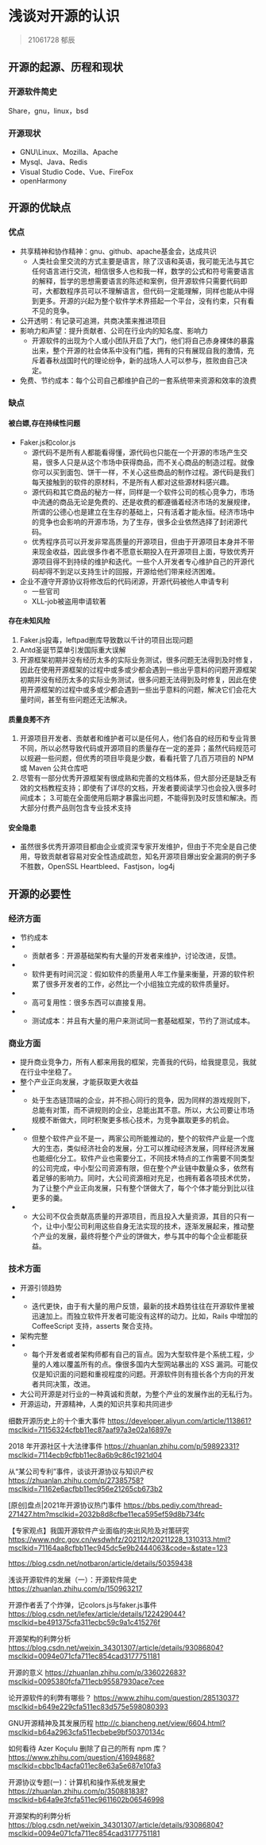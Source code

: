 # 浅谈对开源的认识
> 21061728 郁辰

## 开源的起源、历程和现状
### 开源软件简史
Share，gnu，linux，bsd
### 开源现状
- GNU\Linux、Mozilla、Apache
- Mysql、Java、Redis
- Visual Studio Code、Vue、FireFox
- openHarmony
## 开源的优缺点
### 优点
- 共享精神和协作精神：gnu、github、apache基金会，达成共识
  - 人类社会里交流的方式主要是语言，除了汉语和英语，我可能无法与其它任何语言进行交流，相信很多人也和我一样，数学的公式和符号需要语言的解释，哲学的思想需要语言的陈述和案例，但开源软件只需要代码即可，大都数程序员可以不理解语言，但代码一定能理解，同样也能从中得到更多。开源的兴起为整个软件学术界搭起一个平台，没有约束，只有看不见的竞争。
- 公开透明：有记录可追溯，共商决策来推进项目
- 影响力和声望：提升贡献者、公司在行业内的知名度、影响力
  - 开源软件的出现为个人或小团队开启了大门，他们将自己赤身裸体的暴露出来，整个开源的社会体系中没有门槛，拥有的只有展现自我的激情，充斥着春秋战国时代的理论纷争，新的战场人人可以参与，胜败由自己决定。
- 免费、节约成本：每个公司自己都维护自己的一套系统带来资源和效率的浪费

### 缺点
#### 被白嫖,存在持续性问题
- Faker.js和color.js
  - 源代码不是所有人都能看得懂，源代码也只能在一个开源的市场产生交易，很多人只是从这个市场中获得商品，而不关心商品的制造过程。就像你可以买到面包、饼干一样，不关心这些商品的制作过程。源代码是我们每天接触到的软件的原材料，不是所有人都对这些源材料感兴趣。
  - 源代码和其它商品的秘方一样，同样是一个软件公司的核心竞争力，市场中流通的商品无论是免费的、还是收费的都遵循着经济市场的发展规律，所谓的公德心也是建立在生存的基础上，只有活着才能永恒。经济市场中的竞争也会影响的开源市场，为了生存，很多企业依然选择了封闭源代码。
  - 优秀程序员可以开发非常高质量的开源项目，但由于开源项目本身并不带来现金收益，因此很多作者不愿意长期投入在开源项目上面，导致优秀开源项目得不到持续的维护和迭代。一些个人开发者专心维护自己的开源代码却得不到足以支持生计的回报，开源给他们带来经济困难。
- 企业不遵守开源协议将修改后的代码闭源，开源代码被他人申请专利
  - 一些官司
  - XLL-job被盗用申请软著
#### 存在未知风险
1. Faker.js投毒，leftpad删库导致数以千计的项目出现问题
2. Antd圣诞节菜单引发国际重大误解
3. 开源框架初期并没有经历太多的实际业务测试，很多问题无法得到及时修复，因此在使用开源框架的过程中或多或少都会遇到一些出乎意料的问题开源框架初期并没有经历太多的实际业务测试，很多问题无法得到及时修复，因此在使用开源框架的过程中或多或少都会遇到一些出乎意料的问题，解决它们会花大量时间，甚至有些问题还无法解决。
#### 质量良莠不齐
1. 开源项目开发者、贡献者和维护者可以是任何人，他们各自的经历和专业背景不同，所以必然导致代码或开源项目的质量存在一定的差异；虽然代码规范可以规避一些问题，但优秀的项目毕竟是少数，看看托管了几百万项目的 NPM 或 Maven 公共仓库吧
2. 尽管有一部分优秀开源框架有很成熟和完善的文档体系，但大部分还是缺乏有效的文档教程支持；即使有了详尽的文档，开发者要阅读学习也会投入很多时间成本；
3.可能在全面使用后期才暴露出问题，不能得到及时反馈和解决。而大部分付费产品则包含专业技术支持
#### 安全隐患
- 虽然很多优秀开源项目都由企业或资深专家开发维护，但由于不完全是自己使用，导致贡献者容易对安全性造成疏忽，知名开源项目爆出安全漏洞的例子多不胜数，OpenSSL Heartbleed、Fastjson，log4j

## 开源的必要性
### 经济方面
- 节约成本
- - 贡献者多：开源基础架构有大量的开发者来维护，讨论改进，反馈。
- - 软件更有时间沉淀：假如软件的质量用人年工作量来衡量，开源的软件积累了很多开发者的工作，必然比一个小组独立完成的软件质量好。
- - 高可复用性：很多东西可以直接复用。
- - 测试成本：并且有大量的用户来测试同一套基础框架，节约了测试成本。
### 商业方面
- 提升商业竞争力，所有人都来用我的框架，完善我的代码，给我提意见，我就在行业中坐稳了。
- 整个产业正向发展，才能获取更大收益
- - 处于生态链顶端的企业，并不担心同行的竞争，因为同样的游戏规则下，总能有对策，而不讲规则的企业，总能出其不意。所以，大公司要让市场规模不断做大，同时积聚更多核心技术，为竞争赢取更多的机会。
- - 但整个软件产业不是一，两家公司所能推动的，整个的软件产业是一个庞大的生态，类似经济社会的发展，分工可以推动经济发展，同样经济发展也能细化分工。软件产业也需要分工，不同技术特点的工作需要不同类型的公司完成，中小型公司资源有限，但在整个产业链中数量众多，依然有着足够的影响力。同时，大公司资源相对充足，也拥有着各项技术优势，为了让整个产业正向发展，只有整个饼做大了，每个个体才能分到比以往更多的羹。
- - 大公司不仅会贡献高质量的开源项目，而且投入大量资源，其目的只有一个，让中小型公司利用这些自身无法实现的技术，逐渐发展起来，推动整个产业的发展，最终将整个产业的饼做大，参与其中的每个企业都能获益。
### 技术方面
- 开源引领趋势
- - 迭代更快，由于有大量的用户反馈，最新的技术趋势往往在开源软件里被迅速加上。而独立软件开发者可能没有这样的动力。比如，Rails 中增加的 CoffeeScript 支持，asserts 聚合支持。
- 架构完整
- - 每个开发者或者架构师都有自己的盲点。因为大型软件是个系统工程，少量的人难以覆盖所有的点。像很多国内大型网站暴出的 XSS 漏洞。可能仅仅是知识面的问题和重视程度的问题。开源软件则有擅长各个方向的开发者共同决策，改进。
- 大公司开源是对行业的一种真诚和贡献，为整个产业的发展作出的无私行为。
- 开源运动，开源精神，人类的知识共享和共同进步


细数开源历史上的十个重大事件
https://developer.aliyun.com/article/113861?msclkid=71156324cfbb11ec87aaf97a3e02a16897e

2018 年开源社区十大法律事件
https://zhuanlan.zhihu.com/p/59892331?msclkid=7114ecb9cfbb11ec8a6b9c86c1921d04

从“某公司专利”事件，谈谈开源协议与知识产权
https://zhuanlan.zhihu.com/p/27385758?msclkid=71162e6acfbb11ec956e21265cb673b2

[原创]盘点|2021年开源协议热门事件
https://bbs.pediy.com/thread-271427.htm?msclkid=2032b8d8cfbe11eca595ef59d8b734fc

【专家观点】我国开源软件产业面临的突出风险及对策研究
https://www.ndrc.gov.cn/wsdwhfz/202112/t20211228_1310313.html?msclkid=71164aa8cfbb11ec945dc5e9b2444063&code=&state=123


https://blog.csdn.net/notbaron/article/details/50359438

浅谈开源软件的发展（一）：开源软件简史
https://zhuanlan.zhihu.com/p/150963217

开源作者丢了个炸弹，记colors.js与faker.js事件
https://blog.csdn.net/lefex/article/details/122429044?msclkid=be491375cfa311ecbc59c9a1c415276f

开源架构的利弊分析
https://blog.csdn.net/weixin_34301307/article/details/93086804?msclkid=0094e071cfa711ec854cad3177751181

开源的意义
https://zhuanlan.zhihu.com/p/336022683?msclkid=0095380fcfa711ecb95587930ace7cee

论开源软件的利弊有哪些？
https://www.zhihu.com/question/28513037?msclkid=b649e229cfa511ec83d575e598080393

GNU开源精神及其发展历程
http://c.biancheng.net/view/6604.html?msclkid=b64a2963cfa511ecbebe9bf50370134c

如何看待 Azer Koçulu 删除了自己的所有 npm 库？
https://www.zhihu.com/question/41694868?msclkid=cbbc1b4acfa011ec8e63a5e687e10fa3

开源协议专题(一)：计算机和操作系统发展史
https://zhuanlan.zhihu.com/p/350881838?msclkid=b64a9e3fcfa511ec9611602b06546998

开源架构的利弊分析
https://blog.csdn.net/weixin_34301307/article/details/93086804?msclkid=0094e071cfa711ec854cad3177751181